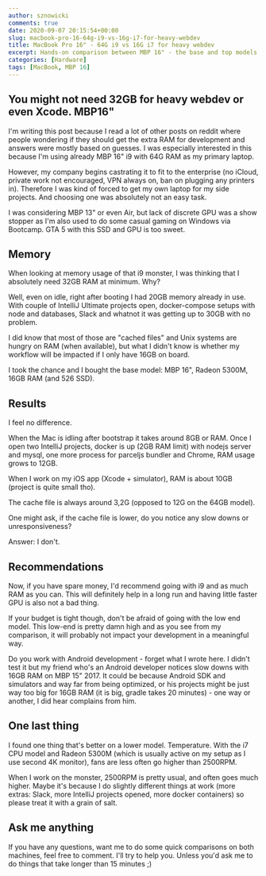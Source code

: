 ```yaml
---
author: sznowicki
comments: true
date: 2020-09-07 20:15:54+00:00
slug: macbook-pro-16-64g-i9-vs-16g-i7-for-heavy-webdev
title: MacBook Pro 16" - 64G i9 vs 16G i7 for heavy webdev
excerpt: Hands-on comparison between MBP 16" - the base and top models. How they perform in programming activities? Is 16GB RAM enough? 
categories: [Hardware]
tags: [MacBook, MBP 16]
---
```


## You might not need 32GB for heavy webdev or even Xcode. MBP16"

I'm writing this post because I read a lot of other posts on reddit where people wondering if they should get the extra RAM for development and answers were mostly based on guesses. I was especially interested in this because I'm using already MBP 16" i9 with 64G RAM as my primary laptop.

However, my company begins castrating it to fit to the enterprise (no iCloud, private work not encouraged, VPN always on, ban on plugging any printers in). Therefore I was kind of forced to get my own laptop for my side projects. And choosing one was absolutely not an easy task.

I was considering MBP 13" or even Air, but lack of discrete GPU was a show stopper as I'm also used to do some casual gaming on Windows via Bootcamp. GTA 5 with this SSD and GPU is too sweet.

## Memory

When looking at memory usage of that i9 monster, I was thinking that I absolutely need 32GB RAM at minimum. Why?

Well, even on idle, right after booting I had 20GB memory already in use. With couple of IntelliJ Ultimate projects open, docker-compose setups with node and databases, Slack and whatnot it was getting up to 30GB with no problem.

I did know that most of those are "cached files" and Unix systems are hungry on RAM (when available), but what I didn't know is whether my workflow will be impacted if I only have 16GB on board.

I took the chance and I bought the base model: MBP 16", Radeon 5300M, 16GB RAM (and 526 SSD).

## Results

I feel no difference.

When the Mac is idling after bootstrap it takes around 8GB or RAM. Once I open two IntelliJ projects, docker is up (2GB RAM limit) with nodejs server and mysql, one more process for parceljs bundler and Chrome, RAM usage grows to 12GB.

When I work on my iOS app (Xcode + simulator), RAM is about 10GB (project is quite small tho).

The cache file is always around 3,2G (opposed to 12G on the 64GB model).

One might ask, if the cache file is lower, do you notice any slow downs or unresponsiveness?

Answer: I don't.

## Recommendations

Now, if you have spare money, I'd recommend going with i9 and as much RAM as you can. This will definitely help in a long run and having little faster GPU is also not a bad thing.

If your budget is tight though, don't be afraid of going with the low end model. This low-end is pretty damn high and as you see from my comparison, it will probably not impact your development in a meaningful way.

Do you work with Android development - forget what I wrote here. I didn't test it but my friend who's an Android developer notices slow downs with 16GB RAM on MBP 15" 2017. It could be because Android SDK and simulators and way far from being optimized, or his projects might be just way too big for 16GB RAM (it is big, gradle takes 20 minutes) - one way or another, I did hear complains from him.

## One last thing

I found one thing that's better on a lower model. Temperature. With the i7 CPU model and Radeon 5300M (which is usually active on my setup as I use second 4K monitor), fans are less often go higher than 2500RPM.

When I work on the monster, 2500RPM is pretty usual, and often goes much higher. Maybe it's because I do slightly different things at work (more extras: Slack, more IntelliJ projects opened, more docker containers) so please treat it with a grain of salt.

## Ask me anything

If you have any questions, want me to do some quick comparisons on both machines, feel free to comment. I'll try to help you. Unless you'd ask me to do things that take longer than 15 minutes ;)

